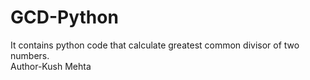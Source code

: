 # GCD-Python
It contains python code that calculate greatest common divisor of two numbers.
<br>
Author-Kush Mehta
